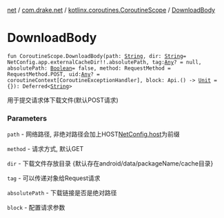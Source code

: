 [net](../../index.md) / [com.drake.net](../index.md) / [kotlinx.coroutines.CoroutineScope](index.md) / [DownloadBody](./-download-body.md)

# DownloadBody

`fun CoroutineScope.DownloadBody(path: `[`String`](https://kotlinlang.org/api/latest/jvm/stdlib/kotlin/-string/index.html)`, dir: `[`String`](https://kotlinlang.org/api/latest/jvm/stdlib/kotlin/-string/index.html)` = NetConfig.app.externalCacheDir!!.absolutePath, tag: `[`Any`](https://kotlinlang.org/api/latest/jvm/stdlib/kotlin/-any/index.html)`? = null, absolutePath: `[`Boolean`](https://kotlinlang.org/api/latest/jvm/stdlib/kotlin/-boolean/index.html)` = false, method: RequestMethod = RequestMethod.POST, uid: `[`Any`](https://kotlinlang.org/api/latest/jvm/stdlib/kotlin/-any/index.html)`? = coroutineContext[CoroutineExceptionHandler], block: Api.() -> `[`Unit`](https://kotlinlang.org/api/latest/jvm/stdlib/kotlin/-unit/index.html)` = {}): Deferred<`[`String`](https://kotlinlang.org/api/latest/jvm/stdlib/kotlin/-string/index.html)`>`

用于提交请求体下载文件(默认POST请求)

### Parameters

`path` - 网络路径, 非绝对路径会加上HOST[NetConfig.host](../-net-config/host.md)为前缀

`method` - 请求方式, 默认GET

`dir` - 下载文件存放目录 {默认存在android/data/packageName/cache目录}

`tag` - 可以传递对象给Request请求

`absolutePath` - 下载链接是否是绝对路径

`block` - 配置请求参数